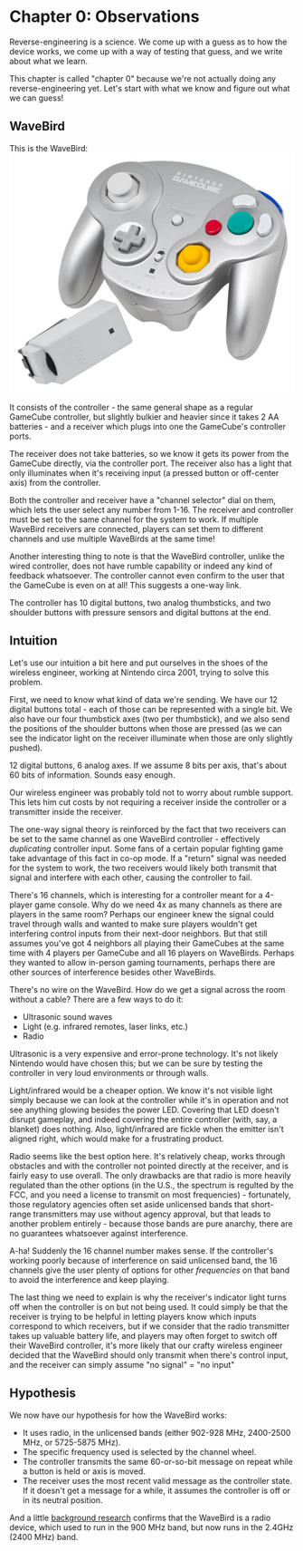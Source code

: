Chapter 0: Observations
=======================

Reverse-engineering is a science. We come up with a guess as to how the device
works, we come up with a way of testing that guess, and we write about what we
learn.

This chapter is called "chapter 0" because we're not actually doing any
reverse-engineering yet. Let's start with what we know and figure out what we
can guess!

WaveBird
--------

This is the WaveBird:
![A Nintendo WaveBird controller](WaveBird.jpg)

It consists of the controller - the same general shape as a regular
GameCube controller, but slightly bulkier and heavier since it takes 2 AA
batteries - and a receiver which plugs into one the GameCube's controller
ports.

The receiver does not take batteries, so we know it gets its power from the
GameCube directly, via the controller port. The receiver also has a light that
only illuminates when it's receiving input (a pressed button or off-center
axis) from the controller.

Both the controller and receiver have a "channel selector" dial on them, which
lets the user select any number from 1-16. The receiver and controller must be
set to the same channel for the system to work. If multiple WaveBird receivers
are connected, players can set them to different channels and use multiple
WaveBirds at the same time!

Another interesting thing to note is that the WaveBird controller, unlike the
wired controller, does not have rumble capability or indeed any kind of feedback
whatsoever. The controller cannot even confirm to the user that the GameCube is
even on at all! This suggests a one-way link.

The controller has 10 digital buttons, two analog thumbsticks, and two shoulder
buttons with pressure sensors and digital buttons at the end.

Intuition
---------

Let's use our intuition a bit here and put ourselves in the shoes of the
wireless engineer, working at Nintendo circa 2001, trying to solve this problem.

First, we need to know what kind of data we're sending. We have our 12 digital
buttons total - each of those can be represented with a single bit. We also
have our four thumbstick axes (two per thumbstick), and we also send the
positions of the shoulder buttons when those are pressed (as we can see the
indicator light on the receiver illuminate when those are only slightly
pushed).

12 digital buttons, 6 analog axes. If we assume 8 bits per axis, that's about
60 bits of information. Sounds easy enough.

Our wireless engineer was probably told not to worry about rumble support. This
lets him cut costs by not requiring a receiver inside the controller or a
transmitter inside the receiver.

The one-way signal theory is reinforced by the fact that two receivers can be
set to the same channel as one WaveBird controller - effectively _duplicating_
controller input. Some fans of a certain popular fighting game take advantage
of this fact in co-op mode. If a "return" signal was needed for the system to
work, the two receivers would likely both transmit that signal and interfere
with each other, causing the controller to fail.

There's 16 channels, which is interesting for a controller meant for a 4-player
game console. Why do we need 4x as many channels as there are players in the
same room? Perhaps our engineer knew the signal could travel through walls and
wanted to make sure players wouldn't get interfering control inputs from their
next-door neighbors. But that still assumes you've got 4 neighbors all playing
their GameCubes at the same time with 4 players per GameCube and all 16 players
on WaveBirds. Perhaps they wanted to allow in-person gaming tournaments,
perhaps there are other sources of interference besides other WaveBirds.

There's no wire on the WaveBird. How do we get a signal across the room without
a cable? There are a few ways to do it:
- Ultrasonic sound waves
- Light (e.g. infrared remotes, laser links, etc.)
- Radio

Ultrasonic is a very expensive and error-prone technology. It's not likely
Nintendo would have chosen this; but we can be sure by testing the controller
in very loud environments or through walls.

Light/infrared would be a cheaper option. We know it's not visible light simply
because we can look at the controller while it's in operation and not see
anything glowing besides the power LED. Covering that LED doesn't disrupt
gameplay, and indeed covering the entire controller (with, say, a blanket) does
nothing. Also, light/infrared are fickle when the emitter isn't aligned right,
which would make for a frustrating product.

Radio seems like the best option here. It's relatively cheap, works through
obstacles and with the controller not pointed directly at the receiver, and is
fairly easy to use overall. The only drawbacks are that radio is more heavily
regulated than the other options (in the U.S., the spectrum is regulted by the
FCC, and you need a license to transmit on most frequencies) - fortunately,
those regulatory agencies often set aside unlicensed bands that short-range
transmitters may use without agency approval, but that leads to another problem
entirely - because those bands are pure anarchy, there are no guarantees
whatsoever against interference.

A-ha! Suddenly the 16 channel number makes sense. If the controller's working
poorly because of interference on said unlicensed band, the 16 channels give
the user plenty of options for other _frequencies_ on that band to avoid the
interference and keep playing.

The last thing we need to explain is why the receiver's indicator light turns
off when the controller is on but not being used. It could simply be that the
receiver is trying to be helpful in letting players know which inputs
correspond to which receivers, but if we consider that the radio transmitter
takes up valuable battery life, and players may often forget to switch off
their WaveBird controller, it's more likely that our crafty wireless engineer
decided that the WaveBird should only transmit when there's control input, and
the receiver can simply assume "no signal" = "no input"

Hypothesis
----------

We now have our hypothesis for how the WaveBird works:
- It uses radio, in the unlicensed bands (either 902-928 MHz, 2400-2500 MHz, or
  5725-5875 MHz).
- The specific frequency used is selected by the channel wheel.
- The controller transmits the same 60-or-so-bit message on repeat while a
  button is held or axis is moved.
- The receiver uses the most recent valid message as the controller state. If
  it doesn't get a message for a while, it assumes the controller is off or
  in its neutral position.

And a little [background research](https://nintendoworldreport.com/news/8096/mitsubishi-to-supply-24ghz-wavebird-chip)
confirms that the WaveBird is a radio device, which used to run in the 900 MHz
band, but now runs in the 2.4GHz (2400 MHz) band.
